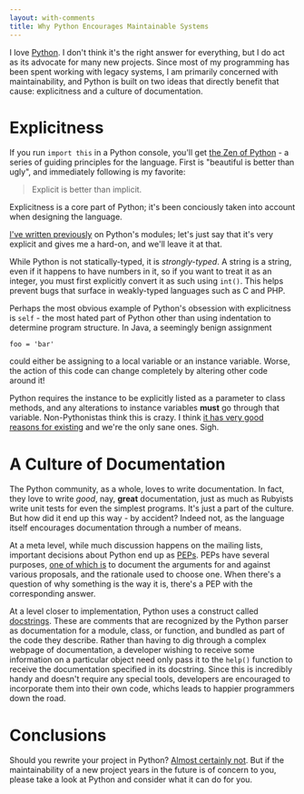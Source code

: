 ```yaml
---
layout: with-comments
title: Why Python Encourages Maintainable Systems
---
```


I love [Python].  I don't think it's the right answer for everything, but I do
act as its advocate for many new projects.  Since most of my programming has
been spent working with legacy systems, I am primarily concerned with
maintainability, and Python is built on two ideas that directly benefit that
cause: explicitness and a culture of documentation.

# Explicitness

If you run `import this` in a Python console, you'll get [the Zen of Python] -
a series of guiding principles for the language.  First is "beautiful is better
than ugly", and immediately following is my favorite:

> Explicit is better than implicit.

Explicitness is a core part of Python; it's been conciously taken into account
when designing the language.

[I've written previously][Python's modules] on Python's modules; let's just say
that it's very explicit and gives me a hard-on, and we'll leave it at that.

While Python is not statically-typed, it is *strongly-typed*.  A string is a
string, even if it happens to have numbers in it, so if you want to treat it as
an integer, you must first explicitly convert it as such using `int()`.  This
helps prevent bugs that surface in weakly-typed languages such as C and PHP.

Perhaps the most obvious example of Python's obsession with explicitness is
`self` - the most hated part of Python other than using indentation to
determine program structure.  In Java, a seemingly benign assignment

    foo = 'bar'

could either be assigning to a local variable or an instance variable.  Worse,
the action of this code can change completely by altering other code around it!

Python requires the instance to be explicitly listed as a parameter to class
methods, and any alterations to instance variables **must** go through that
variable.  Non-Pythonistas think this is crazy.  I think [it has very good
reasons for existing][explicit self] and we're the only sane ones.  Sigh.

[Python]: http://www.python.org
[the Zen of Python]: http://www.python.org/dev/peps/pep-0020/
[Python's modules]: http://changedmy.name/2011/02/16/why-pythons-modules-are-badass.html
[explicit self]: http://neopythonic.blogspot.com/2008/10/why-explicit-self-has-to-stay.html

# A Culture of Documentation

The Python community, as a whole, loves to write documentation.  In fact, they
love to write *good*, nay, **great** documentation, just as much as Rubyists
write unit tests for even the simplest programs.  It's just a part of the
culture.  But how did it end up this way - by accident?  Indeed not, as the
language itself encourages documentation through a number of means.

At a meta level, while much discussion happens on the mailing lists, important
decisions about Python end up as [PEPs].  PEPs have several purposes, [one of
which is][PEP-whatis] to document the arguments for and against various
proposals, and the rationale used to choose one.  When there's a question of
why something is the way it is, there's a PEP with the corresponding answer.

At a level closer to implementation, Python uses a construct called
[docstrings].  These are comments that are recognized by the Python parser as
documentation for a module, class, or function, and bundled as part of the code
they describe.  Rather than having to dig through a complex webpage of
documentation, a developer wishing to receive some information on a particular
object need only pass it to the `help()` function to receive the documentation
specified in its docstring.  Since this is incredibly handy and doesn't require
any special tools, developers are encouraged to incorporate them into their own
code, whichs leads to happier programmers down the road.

[PEPs]: http://www.python.org/dev/peps/
[PEP-whatis]: http://www.python.org/dev/peps/pep-0001/#what-is-a-pep
[docstrings]: https://en.wikipedia.org/wiki/Docstring#Python

# Conclusions

Should you rewrite your project in Python?  [Almost certainly not][rewrites].
But if the maintainability of a new project years in the future is of concern
to you, please take a look at Python and consider what it can do for you.

[rewrites]: http://programmers.stackexchange.com/questions/6268/when-is-a-big-rewrite-the-answer/

